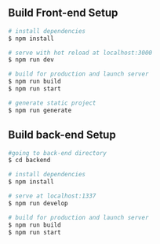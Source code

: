 

## Build Front-end Setup

```bash
# install dependencies
$ npm install

# serve with hot reload at localhost:3000
$ npm run dev

# build for production and launch server
$ npm run build
$ npm run start

# generate static project
$ npm run generate
```

## Build back-end Setup
```bash
#going to back-end directory
$ cd backend

# install dependencies
$ npm install

# serve at localhost:1337
$ npm run develop

# build for production and launch server
$ npm run build
$ npm run start
```

